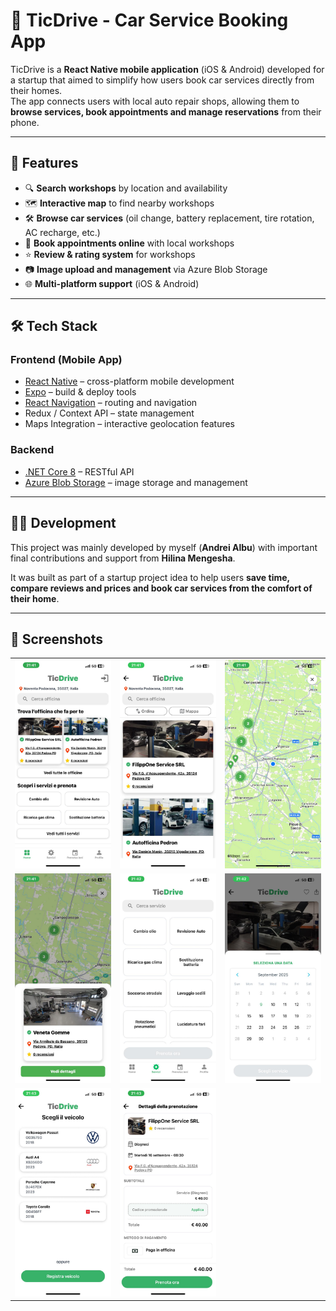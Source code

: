 # 🚗 TicDrive - Car Service Booking App

TicDrive is a **React Native mobile application** (iOS & Android) developed for a startup that aimed to simplify how users book car services directly from their homes.  
The app connects users with local auto repair shops, allowing them to **browse services, book appointments and manage reservations** from their phone.

---

## 📱 Features

- 🔍 **Search workshops** by location and availability  
- 🗺️ **Interactive map** to find nearby workshops  
- 🛠️ **Browse car services** (oil change, battery replacement, tire rotation, AC recharge, etc.)  
- 📅 **Book appointments online** with local workshops  
- ⭐ **Review & rating system** for workshops  
- 📷 **Image upload and management** via Azure Blob Storage  
- 🌐 **Multi-platform support** (iOS & Android)  

---

## 🛠️ Tech Stack

### Frontend (Mobile App)
- [React Native](https://reactnative.dev/) – cross-platform mobile development  
- [Expo](https://expo.dev/) – build & deploy tools  
- [React Navigation](https://reactnavigation.org/) – routing and navigation  
- Redux / Context API – state management  
- Maps Integration – interactive geolocation features  

### Backend
- [.NET Core 8](https://learn.microsoft.com/en-us/aspnet/core/?view=aspnetcore-8.0) – RESTful API  
- [Azure Blob Storage](https://azure.microsoft.com/en-us/services/storage/blobs/) – image storage and management  

---

## 👨‍💻 Development

This project was mainly developed by myself (**Andrei Albu**) with important final contributions and support from **Hilina Mengesha**.  

It was built as part of a startup project idea to help users **save time, compare reviews and prices and book car services from the comfort of their home**.

---

## 📸 Screenshots

<table>
  <tr>
    <td><img src="./assets/images/screenshots/1.jpeg" width="250" /></td>
    <td><img src="./assets/images/screenshots/2.jpeg" width="250" /></td>
    <td><img src="./assets/images/screenshots/3.jpeg" width="250" /></td>
  </tr>
  <tr>
    <td><img src="./assets/images/screenshots/4.jpeg" width="250" /></td>
    <td><img src="./assets/images/screenshots/5.jpeg" width="250" /></td>
    <td><img src="./assets/images/screenshots/6.jpeg" width="250" /></td>
  </tr>
  <tr>
    <td><img src="./assets/images/screenshots/7.jpeg" width="250" /></td>
    <td><img src="./assets/images/screenshots/8.jpeg" width="250" /></td>
  </tr>
</table>
